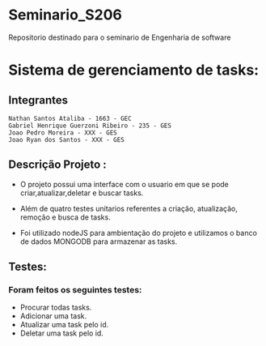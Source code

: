 # Seminario_S206
Repositorio destinado para o seminario de Engenharia de software

# Sistema de gerenciamento de tasks:

## Integrantes 
    Nathan Santos Ataliba - 1663 - GEC
    Gabriel Henrique Guerzoni Ribeiro - 235 - GES
    Joao Pedro Moreira - XXX - GES
    Joao Ryan dos Santos - XXX - GES
    
## Descrição Projeto : 

- O projeto possui uma interface com o usuario em que se pode criar,atualizar,deletar e buscar tasks.

- Além de quatro testes unitarios referentes a criação, atualização, remoção e busca de tasks.

- Foi utilizado nodeJS para ambientação do projeto e utilizamos o banco de dados MONGODB para armazenar as tasks.

## Testes:
### Foram feitos os seguintes testes:
- Procurar todas tasks.
- Adicionar uma task.
- Atualizar uma task pelo id.
- Deletar uma task pelo id.
